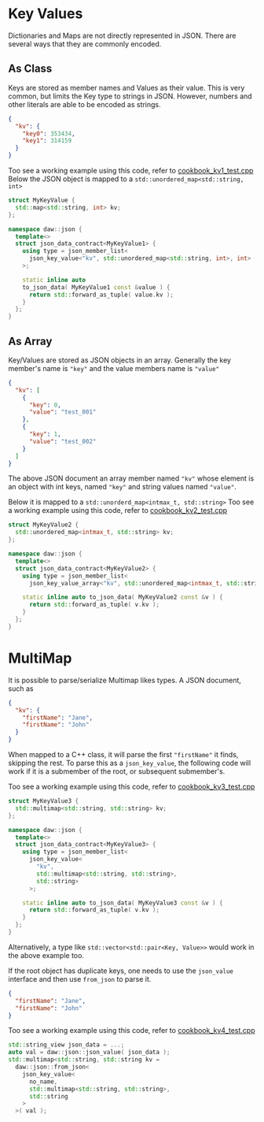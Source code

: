 # Key Values

Dictionaries and Maps are not directly represented in JSON. There are several ways that they are commonly encoded.

## As Class

Keys are stored as member names and Values as their value. This is very common, but limits the Key type to strings in
JSON. However, numbers and other literals are able to be encoded as strings.

```json
{
  "kv": {
    "key0": 353434,
    "key1": 314159
  }
}
```

Too see a working example using this code, refer to [cookbook_kv1_test.cpp](../tests/src/cookbook_kv1_test.cpp)
Below the JSON object is mapped to a `std::unordered_map<std::string, int>`

```c++
struct MyKeyValue {
  std::map<std::string, int> kv;
};

namespace daw::json {
  template<>
  struct json_data_contract<MyKeyValue1> {
    using type = json_member_list<
      json_key_value<"kv", std::unordered_map<std::string, int>, int>
    >;

    static inline auto
    to_json_data( MyKeyValue1 const &value ) {
      return std::forward_as_tuple( value.kv );
    }
  };
}
```

## As Array

Key/Values are stored as JSON objects in an array. Generally the key member's name is `"key"` and the value members name
is `"value"`

```json
{
  "kv": [
    {
      "key": 0,
      "value": "test_001"
    },
    {
      "key": 1,
      "value": "test_002"
    }
  ]
}
```

The above JSON document an array member named `"kv"` whose element is an object with int keys, named `"key"` and string
values named `"value"`.

Below it is mapped to a `std::unorderd_map<intmax_t, std::string>`
Too see a working example using this code, refer to [cookbook_kv2_test.cpp](../tests/src/cookbook_kv2_test.cpp)

```c++
struct MyKeyValue2 {
  std::unordered_map<intmax_t, std::string> kv;
};

namespace daw::json {
  template<>
  struct json_data_contract<MyKeyValue2> {
    using type = json_member_list<
      json_key_value_array<"kv", std::unordered_map<intmax_t, std::string>>>;

    static inline auto to_json_data( MyKeyValue2 const &v ) {
      return std::forward_as_tuple( v.kv );
    }
  };
} 
```

# MultiMap

It is possible to parse/serialize Multimap likes types. A JSON document, such as

```json
{
  "kv": {
    "firstName": "Jane",
    "firstName": "John"
  }
}
```

When mapped to a C++ class, it will parse the first `"firstName"` it finds, skipping the rest. To parse this as
a `json_key_value`, the following code will work if it is a submember of the root, or subsequent submember's.

Too see a working example using this code, refer to [cookbook_kv3_test.cpp](../tests/src/cookbook_kv3_test.cpp)

```c++
struct MyKeyValue3 {
  std::multimap<std::string, std::string> kv;
};

namespace daw::json {
  template<>
  struct json_data_contract<MyKeyValue3> {
    using type = json_member_list<
      json_key_value<
        "kv", 
        std::multimap<std::string, std::string>, 
        std::string>
      >;

    static inline auto to_json_data( MyKeyValue3 const &v ) {
      return std::forward_as_tuple( v.kv );
    }
  };
} 
```

Alternatively, a type like `std::vector<std::pair<Key, Value>>` would work in the above example too.

If the root object has duplicate keys, one needs to use the `json_value` interface and then use `from_json` to parse it.

```json
{
  "firstName": "Jane",
  "firstName": "John"
}
```

Too see a working example using this code, refer to [cookbook_kv4_test.cpp](../tests/src/cookbook_kv4_test.cpp)

```c++
std::string_view json_data = ...;
auto val = daw::json::json_value( json_data );
std::multimap<std::string, std::string kv = 
  daw::json::from_json<
    json_key_value<
      no_name, 
      std::multimap<std::string, std::string>,
      std::string
    >
  >( val );
```